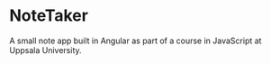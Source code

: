 # NoteTaker
A small note app built in Angular as part of a course in JavaScript at Uppsala University.
